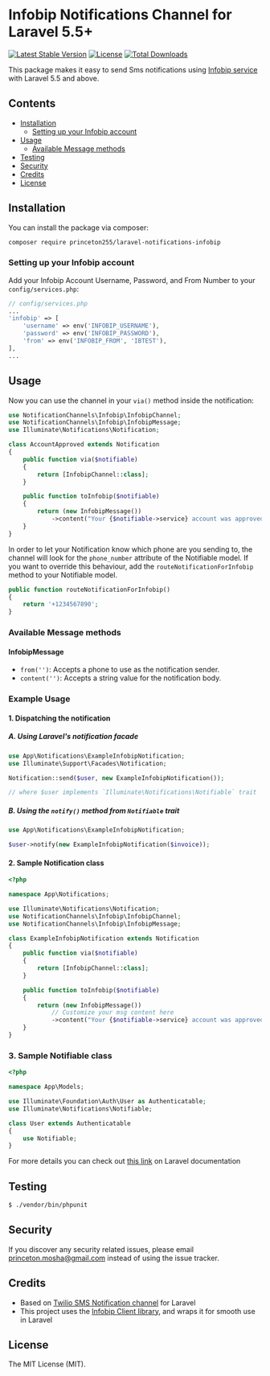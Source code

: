 # Infobip Notifications Channel for Laravel 5.5+

[![Latest Stable Version](https://poser.pugx.org/princeton255/laravel-notifications-infobip/v/stable)](https://packagist.org/packages/princeton255/laravel-notifications-infobip)
[![License](https://poser.pugx.org/princeton255/laravel-notifications-infobip/license)](https://packagist.org/packages/princeton255/laravel-notifications-infobip)
[![Total Downloads](https://poser.pugx.org/princeton255/laravel-notifications-infobip/downloads)](https://packagist.org/packages/princeton255/laravel-notifications-infobip)

This package makes it easy to send Sms notifications using [Infobip service](https://dev.infobip.com/) with Laravel 5.5 and above.

## Contents

- [Installation](#installation)
	- [Setting up your Infobip account](#setting-up-your-infobip-account)
- [Usage](#usage)
	- [Available Message methods](#available-message-methods)
- [Testing](#testing)
- [Security](#security)
- [Credits](#credits)
- [License](#license)

## Installation
You can install the package via composer:

``` bash
composer require princeton255/laravel-notifications-infobip
```

### Setting up your Infobip account
Add your Infobip Account Username, Password, and From Number to your `config/services.php`:

```php
// config/services.php
...
'infobip' => [
    'username' => env('INFOBIP_USERNAME'),
    'password' => env('INFOBIP_PASSWORD'),
    'from' => env('INFOBIP_FROM', 'IBTEST'),
],
...
```

## Usage
Now you can use the channel in your `via()` method inside the notification:

``` php
use NotificationChannels\Infobip\InfobipChannel;
use NotificationChannels\Infobip\InfobipMessage;
use Illuminate\Notifications\Notification;

class AccountApproved extends Notification
{
    public function via($notifiable)
    {
        return [InfobipChannel::class];
    }

    public function toInfobip($notifiable)
    {
        return (new InfobipMessage())
            ->content("Your {$notifiable->service} account was approved!");
    }
}
```

In order to let your Notification know which phone are you sending to, the channel will look for the `phone_number` attribute of the Notifiable model. If you want to override this behaviour, add the `routeNotificationForInfobip` method to your Notifiable model.

```php
public function routeNotificationForInfobip()
{
    return '+1234567890';
}
```

### Available Message methods

#### InfobipMessage

- `from('')`: Accepts a phone to use as the notification sender.
- `content('')`: Accepts a string value for the notification body.

### Example Usage

#### 1. Dispatching the notification

##### A. Using Laravel's notification facade

```php
use App\Notifications\ExampleInfobipNotification;
use Illuminate\Support\Facades\Notification;

Notification::send($user, new ExampleInfobipNotification());

// where $user implements `Illuminate\Notifications\Notifiable` trait
```

##### B. Using the `notify()` method from `Notifiable` trait

```php
use App\Notifications\ExampleInfobipNotification;

$user->notify(new ExampleInfobipNotification($invoice));
```

#### 2. Sample Notification class

```php
<?php

namespace App\Notifications;

use Illuminate\Notifications\Notification;
use NotificationChannels\Infobip\InfobipChannel;
use NotificationChannels\Infobip\InfobipMessage;

class ExampleInfobipNotification extends Notification
{
    public function via($notifiable)
    {
        return [InfobipChannel::class];
    }

    public function toInfobip($notifiable)
    {
        return (new InfobipMessage())
            // Customize your msg content here
            ->content("Your {$notifiable->service} account was approved!"); 
    }
}
```

### 3. Sample Notifiable class

```php
<?php

namespace App\Models;

use Illuminate\Foundation\Auth\User as Authenticatable;
use Illuminate\Notifications\Notifiable;

class User extends Authenticatable
{
    use Notifiable;
}
```


For more details you can check out [this link](https://laravel.com/docs/5.7/notifications#sending-notifications) on Laravel documentation


## Testing

``` bash
$ ./vendor/bin/phpunit
```

## Security

If you discover any security related issues, please email princeton.mosha@gmail.com instead of using the issue tracker.

## Credits
- Based on [Twilio SMS Notification channel](https://github.com/laravel-notification-channels/twilio) for Laravel
- This project uses the [Infobip Client library](https://github.com/infobip/infobip-api-php-client), and wraps it for smooth use in Laravel

## License
The MIT License (MIT).